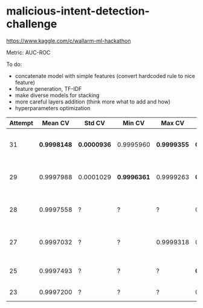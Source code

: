 # malicious-intent-detection-challenge
https://www.kaggle.com/c/wallarm-ml-hackathon

Metric: AUC-ROC

To do:

- concatenate model with simple features (convert hardcoded rule to nice feature)
- feature generation, TF-IDF
- make diverse models for stacking
- more careful layers addition (think more what to add and how)
- hyperparameters optimization


| Attempt | Mean CV | Std CV| Min CV| Max CV | Public | Place |Comment|Folds|Runtime|
|-|-|-|-|-|-|-|-|-|-|
|31|**0.9998148**|**0.0000936**|0.9995960|**0.9999355**|**0.99985**|1/12|[CNN + LSTM + GRU Tuned 2](https://github.com/blacKitten13/malicious-intent-detection-challenge/blob/master/CNN_LSTM_GRU_3.py)|10|4:56|
|29|0.9997988|0.0001029|**0.9996361**|0.9999263|**0.99985**|1/11|[CNN + LSTM + GRU Tuned](https://github.com/blacKitten13/malicious-intent-detection-challenge/blob/master/CNN_LSTM_GRU_2.py)|10|5:36|
|28|0.9997558|?|?|?|0.99983|1/11|[CNN + LSTM + GRU + Attention](https://github.com/blacKitten13/malicious-intent-detection-challenge/blob/master/CNN_LSTM_GRU_Attention.py)|10|3:06|
|27|0.9997032|?|?|0.9999318|0.99982|1/11|[LSTM + GRU + Attention (skip)](https://github.com/blacKitten13/malicious-intent-detection-challenge/blob/master/LSTM_GRU_Attention_skip.py)|10|5h|
|25 |0.9997493|?|?|?|**0.99985**|  1/11 |[CNN + LSTM + GRU](https://github.com/blacKitten13/malicious-intent-detection-challenge/blob/master/CNN_LSTM_GRU.py)|10|?|
|23|0.9997200|?|?|?|0.99980|2/11|[CNN + GRU](https://github.com/blacKitten13/malicious-intent-detection-challenge/blob/master/CNN_GRU_full.py)|5|?|
